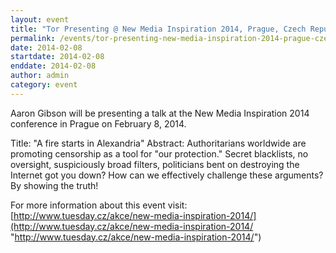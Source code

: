 ```yaml
---
layout: event
title: "Tor Presenting @ New Media Inspiration 2014, Prague, Czech Republic"
permalink: /events/tor-presenting-new-media-inspiration-2014-prague-czech-republic
date: 2014-02-08
startdate: 2014-02-08
enddate: 2014-02-08
author: admin
category: event
---
```


Aaron Gibson will be presenting a talk at the New Media Inspiration 2014 conference in Prague on February 8, 2014.

Title: "A fire starts in Alexandria"
Abstract: Authoritarians worldwide are promoting censorship as a tool for "our protection." Secret blacklists, no oversight, suspiciously broad filters, politicians bent on destroying the Internet got you down? How can we effectively challenge these arguments? By showing the truth!

For more information about this event visit:
 [http://www.tuesday.cz/akce/new-media-inspiration-2014/](http://www.tuesday.cz/akce/new-media-inspiration-2014/ "http://www.tuesday.cz/akce/new-media-inspiration-2014/")

